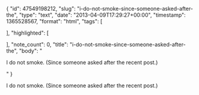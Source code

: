 {
  "id": 47549198212,
  "slug": "i-do-not-smoke-since-someone-asked-after-the",
  "type": "text",
  "date": "2013-04-09T17:29:27+00:00",
  "timestamp": 1365528567,
  "format": "html",
  "tags": [

  ],
  "highlighted": [

  ],
  "note_count": 0,
  "title": "i-do-not-smoke-since-someone-asked-after-the",
  "body": "<p>I do not smoke. (Since someone asked after the recent post.)</p>"
}

<p>I do not smoke. (Since someone asked after the recent post.)</p>